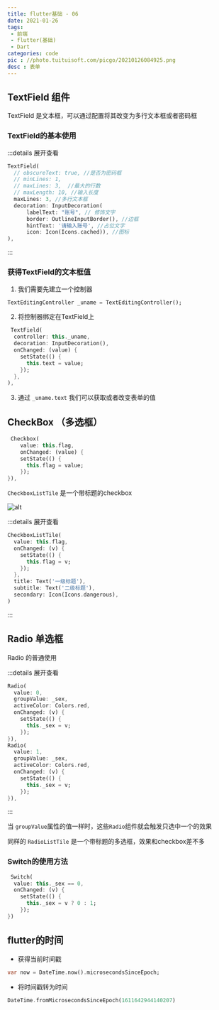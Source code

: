 ```yaml
---
title: flutter基础 - 06
date: 2021-01-26
tags:
 - 前端
 - flutter(基础)
 - Dart
categories: code
pic : //photo.tuituisoft.com/picgo/20210126084925.png
desc : 表单
---
```


## TextField 组件

TextField 是文本框，可以通过配置将其改变为多行文本框或者密码框

### TextField的基本使用
:::details 展开查看
```dart
TextField(
  // obscureText: true, //是否为密码框
  // minLines: 1,
  // maxLines: 3,  //最大的行数
  // maxLength: 10, //输入长度
  maxLines: 3, //多行文本框
  decoration: InputDecoration(
      labelText: "账号", // 修饰文字
      border: OutlineInputBorder(), //边框
      hintText: '请输入账号', //占位文字
      icon: Icon(Icons.cached)), //图标
),
```
:::

### 获得TextField的文本框值
1. 我们需要先建立一个控制器
```dart
TextEditingController _uname = TextEditingController();
```

2. 将控制器绑定在TextField上

```dart
 TextField(
  controller: this._uname,
  decoration: InputDecoration(),
  onChanged: (value) {
    setState(() {
      this.text = value;
    });
  },
),
```

3. 通过 `_uname.text` 我们可以获取或者改变表单的值


## CheckBox （多选框）


```dart
 Checkbox(
    value: this.flag,
    onChanged: (value) {
    setState(() {
      this.flag = value;
    });
}),
```

`CheckboxListTile` 是一个带标题的checkbox

![alt](//photo.tuituisoft.com/picgo/20210126102039.png)

:::details 展开查看
```dart
CheckboxListTile(
  value: this.flag,
  onChanged: (v) {
    setState(() {
      this.flag = v;
    });
  },
  title: Text('一级标题'),
  subtitle: Text('二级标题'),
  secondary: Icon(Icons.dangerous),
)
```
:::


## Radio 单选框

Radio 的普通使用

:::details 展开查看
```dart
Radio(
  value: 0,
  groupValue: _sex,
  activeColor: Colors.red,
  onChanged: (v) {
    setState(() {
      this._sex = v;
    });
}),
Radio(
  value: 1,
  groupValue: _sex,
  activeColor: Colors.red,
  onChanged: (v) {
    setState(() {
      this._sex = v;
    });
}),
```
:::

当 `groupValue`属性的值一样时，这些`Radio`组件就会触发只选中一个的效果

同样的 `RadioListTile` 是一个带标题的多选框，效果和checkbox差不多

### Switch的使用方法

```dart
 Switch(
  value: this._sex == 0,
  onChanged: (v) {
    setState(() {
      this._sex = v ? 0 : 1;
    });
})
```

## flutter的时间

- 获得当前时间戳
```dart
var now = DateTime.now().microsecondsSinceEpoch;
```
- 将时间戳转为时间
```dart
DateTime.fromMicrosecondsSinceEpoch(1611642944140207)
```


